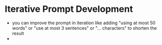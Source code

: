 # Iterative Prompt Development
- you can improve the prompt in iteration like adding "using at most 50 words" or "use at most 3 sentences" or "... characters" to shorten the result
- 
